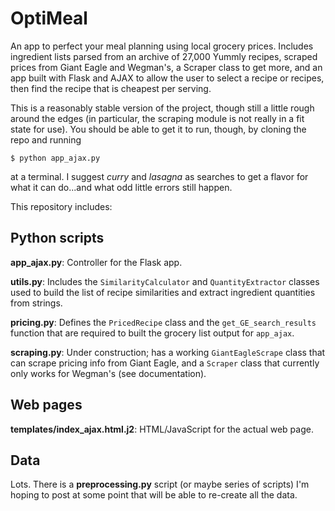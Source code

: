 OptiMeal
===============

An app to perfect your meal planning using local grocery prices. Includes ingredient lists parsed from an archive of 27,000 Yummly recipes, scraped prices from Giant Eagle and Wegman's, a Scraper class to get more, and an app built with Flask and AJAX to allow the user to select a recipe or recipes, then find the recipe that is cheapest per serving.

This is a reasonably stable version of the project, though still a little rough around the edges (in particular, the scraping module is not really in a fit state for use). You should be able to get it to run, though, by cloning the repo and running

`$ python app_ajax.py`

at a terminal. I suggest *curry* and *lasagna* as searches to get a flavor for what it can do...and what odd little errors still happen.




This repository includes:

Python scripts
-------------
**app_ajax.py**: Controller for the Flask app.

**utils.py**: Includes the `SimilarityCalculator` and `QuantityExtractor` classes used to build the list of recipe similarities and extract ingredient quantities from strings.

**pricing.py**: Defines the `PricedRecipe` class and the `get_GE_search_results` function that are required to built the grocery list output for `app_ajax`.

**scraping.py**: Under construction; has a working `GiantEagleScrape` class that can scrape pricing info from Giant Eagle, and a `Scraper` class that currently only works for Wegman's (see documentation).

Web pages
---------
**templates/index_ajax.html.j2**: HTML/JavaScript for the actual web page.

Data
----
Lots. There is a **preprocessing.py** script (or maybe series of scripts) I'm hoping to post at some point that will be able to re-create all the data.

